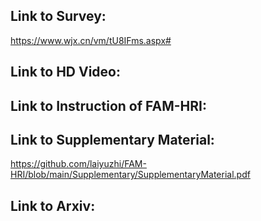 ## Link to Survey:
https://www.wjx.cn/vm/tU8IFms.aspx# 
## Link to HD Video:

## Link to Instruction of FAM-HRI:

## Link to Supplementary Material:
https://github.com/laiyuzhi/FAM-HRI/blob/main/Supplementary/SupplementaryMaterial.pdf
## Link to Arxiv:

